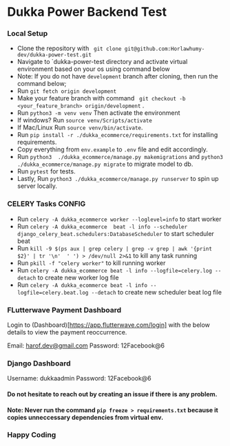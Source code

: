 # Dukka Power Backend Test


### Local Setup

- Clone the repository with ` git clone git@github.com:Horlawhumy-dev/dukka-power-test.git`
- Navigate to `dukka-power-test directory and activate virtual environment based on your os using command below
- Note: If you do not have `development` branch after cloning, then run the command below;
- Run `git fetch origin development`
- Make your feature branch with command ` git checkout -b <your_feature_branch> origin/development` .
- Run `python3 -m venv venv` Then activate the environment
- If windows? Run `source venv/Scripts/activate`
- If Mac/Linux Run `source venv/bin/activate`.
- Run `pip install -r ./dukka_ecommerce/requirements.txt` for installing requirements.
- Copy everything from `env.example` to `.env` file and edit accordingly.
- Run `python3  ./dukka_ecommerce/manage.py makemigrations` and `python3 ./dukka_ecommerce/manage.py migrate` to migrate model to db.
- Run `pytest` for tests.
- Lastly, Run `python3 ./dukka_ecommerce/manage.py runserver` to spin up server locally.



### CELERY Tasks CONFIG

- Run `celery -A dukka_ecommerce worker --loglevel=info` to start worker
- Run `celery -A dukka_ecommerce  beat -l info --scheduler django_celery_beat.schedulers:DatabaseScheduler` to start scheduler beat
- Run `kill -9 $(ps aux | grep celery | grep -v grep | awk '{print $2}' | tr '\n'  ' ') > /dev/null 2>&1` to kill any task running
- Run `pkill -f "celery worker"` to kill running worker
- Run `celery -A dukka_ecommerce beat -l info --logfile=celery.log --detach` to create new worker log file
- Run `celery -A dukka_ecommerce beat -l info --logfile=celery.beat.log --detach` to create new scheduler beat log file


### FLutterwave Payment Dashboard

Login to (Dashboard)[https://app.flutterwave.com/login] with the below details to view the payment reoccurrence.

Email: harof.dev@gmail.com
Password: 12Facebook@6


### Django Dashboard

Username: dukkaadmin
Password: 12Facebook@6

#### Do not hesitate to reach out by creating an issue if there is any problem.
#### Note: Never run the command `pip freeze > requirements.txt` because it copies unneccessary dependencies from virtual env.

### Happy Coding
